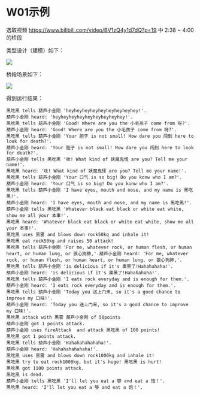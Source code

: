 # W01示例

选取视频 https://www.bilibili.com/video/BV1zQ4y1d7dQ?p=19 中 2:38 ~ 4:00 的桥段

类型设计（建模）如下：

![](http://www.plantuml.com/plantuml/proxy?cache=no&src=https://raw.githubusercontent.com/njuics/jwork-2021/master/W01/example/uml/characters.pu)


桥段场景如下：

![](http://www.plantuml.com/plantuml/proxy?cache=no&src=https://raw.githubusercontent.com/njuics/jwork-2021/master/W01/example/uml/timeline.pu)

得到运行结果：

```
黑吃黑 tells 葫芦小金刚 'heyheyheyheyheyheyheyheyhey!'.
葫芦小金刚 heard: 'heyheyheyheyheyheyheyheyhey!'.
黑吃黑 tells 葫芦小金刚 'Good! Where are you the 小毛孩子 come from 呀?'.
葫芦小金刚 heard: 'Good! Where are you the 小毛孩子 come from 呀?'.
黑吃黑 tells 葫芦小金刚 'Your 胆子 is not small! How dare you 闯到 here to look for death?'.
葫芦小金刚 heard: 'Your 胆子 is not small! How dare you 闯到 here to look for death?'.
葫芦小金刚 tells 黑吃黑 '呔! What kind of 妖魔鬼怪 are you? Tell me your name!'.
黑吃黑 heard: '呔! What kind of 妖魔鬼怪 are you? Tell me your name!'.
黑吃黑 tells 葫芦小金刚 'Your 口气 is so big! Do you konw who I am?'.
葫芦小金刚 heard: 'Your 口气 is so big! Do you konw who I am?'.
黑吃黑 tells 葫芦小金刚 'I have eyes, mouth and nose, and my name is 黑吃黑!'.
葫芦小金刚 heard: 'I have eyes, mouth and nose, and my name is 黑吃黑!'.
葫芦小金刚 tells 黑吃黑 'Whatever black eat black or white eat white, show me all your 本事!'.
黑吃黑 heard: 'Whatever black eat black or white eat white, show me all your 本事!'.
黑吃黑 uses 黑雾 and blows down rock50kg and inhale it!
黑吃黑 eat rock50kg and raises 50 attack!
黑吃黑 tells 葫芦小金刚 'For me, whatever rock, or human flesh, or human heart, or human lung, or 狼心狗肺,'.葫芦小金刚 heard: 'For me, whatever rock, or human flesh, or human heart, or human lung, or 狼心狗肺,'.      
黑吃黑 tells 葫芦小金刚 'is delicious if it's 熏黑了!Hahahahaha!'.
葫芦小金刚 heard: 'is delicious if it's 熏黑了!Hahahahaha!'.
黑吃黑 tells 葫芦小金刚 'I eats rock everyday and is enough for them.'.
葫芦小金刚 heard: 'I eats rock everyday and is enough for them.'.
黑吃黑 tells 葫芦小金刚 'Today you 送上门来, so it's a good chance to improve my 口味!'.
葫芦小金刚 heard: 'Today you 送上门来, so it's a good chance to improve my 口味!'.
黑吃黑 attack with 黑雾 葫芦小金刚 of 50points
葫芦小金刚 got 1 points attack.
葫芦小金刚 uses fireAttack  and attack 黑吃黑 of 100 points!
黑吃黑 got 1 points attack.
黑吃黑 tells 葫芦小金刚 'Hahahahahahaha!'.
葫芦小金刚 heard: 'Hahahahahahaha!'.
黑吃黑 uses 黑雾 and blows down rock1000kg and inhale it!
黑吃黑 try to eat rock1000kg, but it's huge! 黑吃黑 is hurt!
黑吃黑 got 1100 points attack.
黑吃黑 is dead.
葫芦小金刚 tells 黑吃黑 'I'll let you eat a 够 and eat a 饱！'.
黑吃黑 heard: 'I'll let you eat a 够 and eat a 饱！'.
```